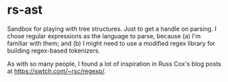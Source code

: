 # rs-ast

Sandbox for playing with tree structures. Just to get a handle on parsing.
I chose regular expressions as the language to parse, because (a) I'm familiar with them; and (b) I might need to use a modified regex library for building regex-based tokenizers. 

As with so many people, I found a lot of inspiration in Russ Cox's blog posts at
https://swtch.com/~rsc/regexp/.
